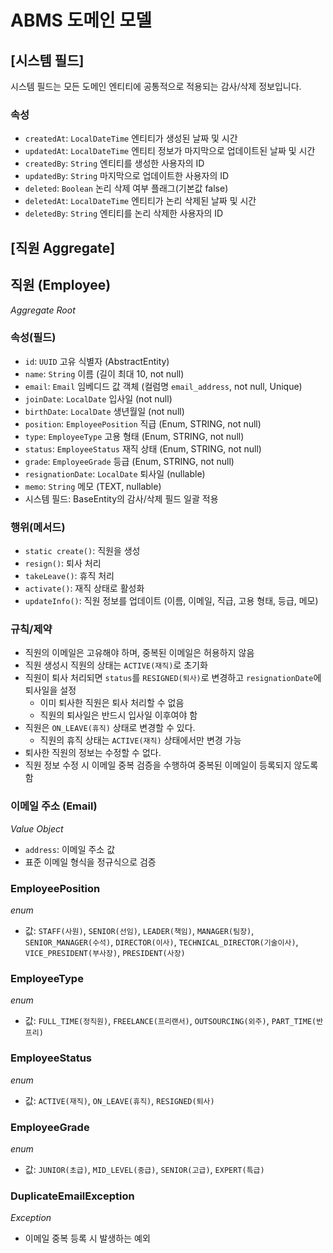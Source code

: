 # ABMS 도메인 모델

## [시스템 필드]
시스템 필드는 모든 도메인 엔티티에 공통적으로 적용되는 감사/삭제 정보입니다.
### 속성
- `createdAt`: `LocalDateTime` 엔티티가 생성된 날짜 및 시간
- `updatedAt`: `LocalDateTime` 엔티티 정보가 마지막으로 업데이트된 날짜 및 시간
- `createdBy`: `String` 엔티티를 생성한 사용자의 ID
- `updatedBy`: `String` 마지막으로 업데이트한 사용자의 ID
- `deleted`: `Boolean` 논리 삭제 여부 플래그(기본값 false)
- `deletedAt`: `LocalDateTime` 엔티티가 논리 삭제된 날짜 및 시간
- `deletedBy`: `String` 엔티티를 논리 삭제한 사용자의 ID

## [직원 Aggregate]

## 직원 (Employee)
_Aggregate Root_
### 속성(필드)
- `id`: `UUID` 고유 식별자 (AbstractEntity)
- `name`: `String` 이름 (길이 최대 10, not null)
- `email`: `Email` 임베디드 값 객체 (컬럼명 `email_address`, not null, Unique)
- `joinDate`: `LocalDate` 입사일 (not null)
- `birthDate`: `LocalDate` 생년월일 (not null)
- `position`: `EmployeePosition` 직급 (Enum, STRING, not null)
- `type`: `EmployeeType` 고용 형태 (Enum, STRING, not null)
- `status`: `EmployeeStatus` 재직 상태 (Enum, STRING, not null)
- `grade`: `EmployeeGrade` 등급 (Enum, STRING, not null)
- `resignationDate`: `LocalDate` 퇴사일 (nullable)
- `memo`: `String` 메모 (TEXT, nullable)
- 시스템 필드: BaseEntity의 감사/삭제 필드 일괄 적용
### 행위(메서드)
- `static create()`: 직원을 생성
- `resign()`: 퇴사 처리
- `takeLeave()`: 휴직 처리
- `activate()`: 재직 상태로 활성화
- `updateInfo()`: 직원 정보를 업데이트 (이름, 이메일, 직급, 고용 형태, 등급, 메모)
### 규칙/제약
- 직원의 이메일은 고유해야 하며, 중복된 이메일은 허용하지 않음
- 직원 생성시 직원의 상태는 `ACTIVE(재직)`로 초기화
- 직원이 퇴사 처리되면 `status`를 `RESIGNED(퇴사)`로 변경하고 `resignationDate`에 퇴사일을 설정
    - 이미 퇴사한 직원은 퇴사 처리할 수 없음
    - 직원의 퇴사일은 반드시 입사일 이후여야 함
- 직원은 `ON_LEAVE(휴직)` 상태로 변경할 수 있다.
  - 직원의 휴직 상태는 `ACTIVE(재직)` 상태에서만 변경 가능
- 퇴사한 직원의 정보는 수정할 수 없다.
- 직원 정보 수정 시 이메일 중복 검증을 수행하여 중복된 이메일이 등록되지 않도록 함
### 이메일 주소 (Email)
_Value Object_
- `address`: 이메일 주소 값
- 표준 이메일 형식을 정규식으로 검증

### EmployeePosition
_enum_
- 값: `STAFF(사원)`, `SENIOR(선임)`, `LEADER(책임)`, `MANAGER(팀장)`, `SENIOR_MANAGER(수석)`, `DIRECTOR(이사)`, `TECHNICAL_DIRECTOR(기술이사)`, `VICE_PRESIDENT(부사장)`, `PRESIDENT(사장)`

### EmployeeType
_enum_
- 값: `FULL_TIME(정직원)`, `FREELANCE(프리랜서)`, `OUTSOURCING(외주)`, `PART_TIME(반프리)`

### EmployeeStatus
_enum_
- 값: `ACTIVE(재직)`, `ON_LEAVE(휴직)`, `RESIGNED(퇴사)`

### EmployeeGrade
_enum_
- 값: `JUNIOR(초급)`, `MID_LEVEL(중급)`, `SENIOR(고급)`, `EXPERT(특급)`

### DuplicateEmailException
_Exception_
- 이메일 중복 등록 시 발생하는 예외
